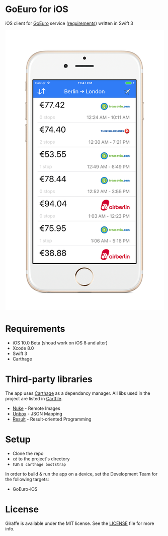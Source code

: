 # GoEuro for iOS 

iOS client for [GoEuro](http://www.goeuro.com) service ([requirements](https://github.com/goeuro/iOS-Test)) written in Swift 3

![image](Application-Preview-iPhone6.png)

# Requirements
- iOS 10.0 Beta (shoud work on iOS 8 and alter)
- Xcode 8.0
- Swift 3
- Carthage

# Third-party libraries
The app uses [Carthage](https://github.com/Carthage/Carthage) as a dependancy manager. All libs used in the project are listed in [Cartfile](Cartfile).
* [Nuke](https://github.com/kean/Nuke) - Remote Images
* [Unbox](https://github.com/JohnSundell/Unbox) - JSON Mapping
* [Result](https://github.com/antitypical/Result) - Result-oriented Programming

# Setup

* Clone the repo
* `cd` to the project's directory 
* run `$ carthage bootstrap` 

In order to build & run the app on a device, set the Development Team for the following targets:
* GoEuro-iOS

# License

Giraffe is available under the MIT license. See the [LICENSE](LICENSE) file for more info.
